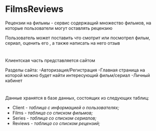 # FilmsReviews

Рецензии на фильмы - сервис содержащий множество фильмов, на которые пользователи могут оставлять рецензию

Пользователь может поставить что смотрит или посмотрел фильм, сериал, оценить его , а также написать на него отзыв

#

Клиентская часть представляется сайтом

Разделы сайта:
-Авторизация/Регистрация
-Главная страница на которой можно будет найти интересующий фильм/сериал
-Личный кабинет

#

Данные хранятся в базе данных, состоящих из следующих таблиц:
- Client *- таблица с информацией о пользователях;*
- Films *- таблица со списком фильмов;*
- Series *- таблица со списком сериалов;*
- Reviews *- таблица со списком рецензий;*
